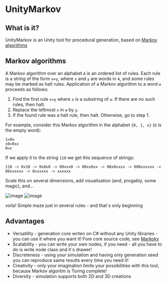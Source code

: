 # UnityMarkov

## What is it?
UnityMarkov is an Unity tool for procedural generation, based on [Markov algorithms](https://en.wikipedia.org/wiki/Markov_algorithm)

## Markov algorithms
A Markov algorithm over an alphabet `A` is an ordered list of rules. Each rule is a string of the form `x=y`, where `x` and `y` are words in `A`, and some rules may be marked as halt rules. Application of a Markov algorithm to a word `w` proceeds as follows:
1. Find the first rule `x=y` where `x` is a substring of `w`. If there are no such rules, then halt.
2. Replace the leftmost `x` in `w` by `y`.
3. If the found rule was a halt rule, then halt. Otherwise, go to step 1.

For example, consider this Markov algorithm in the alphabet `{0, 1, x}` (ε is the empty word):
```
1=0x
x0=0xx
0=ε
```
If we apply it to the string `110` we get this sequence of strings:
```
110 -> 0x10 -> 0x0x0 -> 00xxx0 -> 00xx0xx -> 00x0xxxx -> 000xxxxxx -> 00xxxxxx -> 0xxxxxx -> xxxxxx
```

Scale this on several dimensions, add visualisation (and, progably, some magic), and...

![image](https://user-images.githubusercontent.com/33464332/228719819-bc2a43d2-53de-427f-bf36-eff476191b03.png)
![image](https://user-images.githubusercontent.com/33464332/228719953-e786fa1a-2bf9-454c-973c-175b880d200d.png)

voila! Simple maze just in several rules - and that`s only beginning

## Advantages
* Versatility - generation core writen on C# without any Unity libraries - you can use it where you want it! Fore core source code, see [Markokv](github.com/Bars1704/UnityMarkov)
* Scalability - you can write your own nodes, if you need - all you have to do is write node class and it`s drawer!
* Discreteness - using your simulation and having only generation seed you can reproduce same results every time you need it!
* Creativity - only your imagination limits your possibilities with this tool, because Markov algoritm is Turing complete!
* Diversity - simulation supports both 2D and 3D creations
